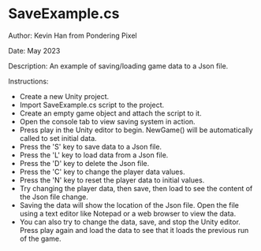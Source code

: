 # SaveExample.cs

Author: Kevin Han from Pondering Pixel

Date: May 2023

Description: 
An example of saving/loading game data to a Json file.

Instructions:
- Create a new Unity project.
- Import SaveExample.cs script to the project.
- Create an empty game object and attach the script to it.
- Open the console tab to view saving system in action.
- Press play in the Unity editor to begin. NewGame() will be automatically called to set initial data.
- Press the 'S' key to save data to a Json file.
- Press the 'L' key to load data from a Json file.
- Press the 'D' key to delete the Json file.
- Press the 'C' key to change the player data values.
- Press the 'N' key to reset the player data to initial values.
- Try changing the player data, then save, then load to see the content of the Json file change.
- Saving the data will show the location of the Json file. Open the file using a text editor like Notepad or a web browser to view the data.
- You can also try to change the data, save, and stop the Unity editor. Press play again and load the data to see that it loads the previous run of the game.
